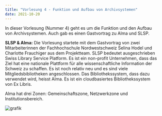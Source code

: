 ```yaml
---
title: "Vorlesung 4 - Funktion und Aufbau von Archivsystemen"
date: 2021-10-20
---
```


In dieser Vorlesung (Nummer 4) geht es um die Funktion und den Aufbau von Archivsystemen. Auch gab es einen Gastvortrag zu Alma und SLSP.

**SLSP & Alma:** 
Die Vorlesung startete mit dem Gastvortrag von zwei Mitarbeiterinnen der Fachhochschule Nordwestschweiz Selina Hodel und Charlotte Frauchiger aus dem Projektteam. SLSP bedeutet ausgeschrieben Swiss Library Service Platform. Es ist ein non-profit Unternehmen, dass das Ziel hat eine nationale Plattform für alle wissenschaftliche Information der Schweiz zu schaffen. Es ist noch relativ neu und es sind viele Mitgliedsbibliotheken angeschlossen. Das Bibliothekssystem, dass dazu verwendet wird, heisst Alma. Es ist ein cloudbasiertes Bibliothekssystem von Ex Libris.

Alma hat drei Zonen: Gemeinschaftszone, Netzwerkzone und Institutionsbereich.

![grafik](https://user-images.githubusercontent.com/90787818/151665170-5f5c5514-eb45-4005-9d0b-ade2a0b6ee11.png)




